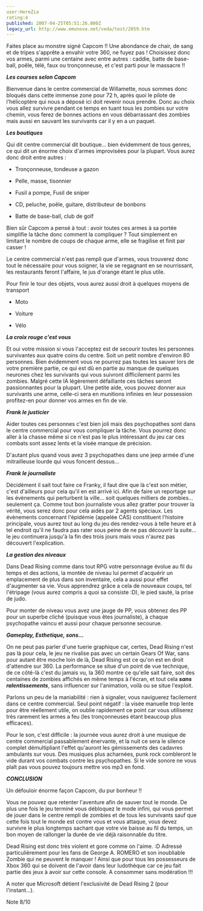 ```yaml
---
user:HereZia
rating:4
published: 2007-04-25T05:51:26.000Z
legacy_url: http://www.emunova.net/veda/test/2059.htm
---
```

Faites place au monstre signé Capcom !! Une abondance de chair, de sang et de tripes s'apprête a envahir votre 360, ne fuyez pas ! Choisissez donc vos armes, parmi une centaine avec entre autres : caddie, batte de base-ball, poêle, télé, faux ou tronçonneuse, et c'est parti pour le massacre !!  

  

_**Les courses selon Capcom**_  

  

Bienvenue dans le centre commercial de Willamette, nous sommes donc bloqués dans cette immense zone pour 72 h, après quoi le pilote de l'hélicoptère qui nous a déposé ici doit revenir nous prendre. Donc au choix vous allez survivre pendant ce temps en tuant tous les zombies sur votre chemin, vous ferez de bonnes actions en vous débarrassant des zombies mais aussi en sauvant les survivants car il y en a un paquet.  

  

_**Les boutiques**_  

Qui dit centre commercial dit boutique... bien évidemment de tous genres, ce qui dit un énorme choix d'armes improvisées pour la plupart. Vous aurez donc droit entre autres :  

- Tronçonneuse, tondeuse a gazon  

- Pelle, masse, tisonnier  

- Fusil a pompe, Fusil de sniper  

- CD, peluche, poêle, guitare, distributeur de bonbons  

- Batte de base-ball, club de golf  

  

Bien sûr Capcom a pensé à tout : avoir toutes ces armes à sa portée simplifie la tâche donc comment la compliquer ? Tout simplement en limitant le nombre de coups de chaque arme, elle se fragilise et finit par casser !  

Le centre commercial n'est pas rempli que d'armes, vous trouverez donc tout le nécessaire pour vous soigner, la vie se regagnant en se nourrissant, les restaurants feront l'affaire, le jus d'orange étant le plus utile.  

Pour finir le tour des objets, vous aurez aussi droit à quelques moyens de transport  

- Moto  

- Voiture  

- Vélo  

  

_**La croix rouge c'est vous**_  

Et oui votre mission si vous l'acceptez est de secourir toutes les personnes survivantes aux quatre coins du centre. Soit un petit nombre d'environ 80 personnes. Bien évidemment vous ne pourrez pas toutes les sauver lors de votre première partie, ce qui est dû en partie au manque de quelques neurones chez les survivants qui vous suivront difficilement parmi les zombies. Malgré cette IA légèrement défaillante ces tâches seront passionnantes pour la plupart. Une petite aide, vous pouvez donner aux survivants une arme, celle-ci sera en munitions infinies en leur possession profitez-en pour donner vos armes en fin de vie.  

  

_**Frank le justicier**_  

Aider toutes ces personnes c'est bien joli mais des psychopathes sont dans le centre commercial pour vous compliquer la tâche. Vous pourrez donc aller à la chasse même si ce n'est pas le plus intéressant du jeu car ces combats sont assez lents et la visée manque de précision.  

D'autant plus quand vous avez 3 psychopathes dans une jeep armée d'une mitrailleuse lourde qui vous foncent dessus...  

  

_**Frank le journaliste**_  

Décidément il sait tout faire ce Franky, il faut dire que là c'est son métier, c'est d'ailleurs pour cela qu'il en est arrivé ici. Afin de faire un reportage sur les évènements qui perturbent la ville... soit quelques milliers de zombies... seulement ça. Comme tout bon journaliste vous allez gratter pour trouver la vérité, vous serez donc pour cela aidés par 2 agents spéciaux. Les évènements concernant l'épidémie (appelée CAS) constituent l'histoire principale, vous aurez tout au long du jeu des rendez-vous à telle heure et à tel endroit qu'il ne faudra pas rater sous peine de ne pas découvrir la suite... le jeu continuera jusqu'à la fin des trois jours mais vous n'aurez pas découvert l'explication.  

  

_**La gestion des niveaux**_  

Dans Dead Rising comme dans tout RPG votre personnage évolue au fil du temps et des actions, la montée de niveau lui permet d'acquérir un emplacement de plus dans son inventaire, cela a aussi pour effet d'augmenter sa vie. Vous apprendrez grâce a cela de nouveaux coups, tel l'étripage (vous aurez compris a quoi sa consiste :D), le pied sauté, la prise de judo.  

Pour monter de niveau vous avez une jauge de PP, vous obtenez des PP pour un superbe cliché (puisque vous êtes journaliste), à chaque psychopathe vaincu et aussi pour chaque personne secourue.  

  

_**Gameplay, Esthetique, sons...**_  

On ne peut pas parler d'une tuerie graphique car, certes, Dead Rising n'est pas là pour cela, le jeu ne rivalise pas avec un certain Gears Of War, sans pour autant être moche loin de là, Dead Rising est ce qu'on est en droit d'attendre sur 360\. La performance se situe d'un point de vue technique, de ce côté-là c'est du jamais vu, la 360 montre ce qu'elle sait faire, soit des centaines de zombies affichés en même temps à l'écran, et tout cela _**sans ralentissements**_, sans influencer sur l'animation, voilà ou se situe l'exploit.  

Parlons un peu de la maniabilité : rien à signaler, vous naviguerez facilement dans ce centre commercial. Seul point négatif : la visée manuelle trop lente pour être réellement utile, on oublie rapidement ce point car vous utiliserez très rarement les armes a feu (les tronçonneuses étant beaucoup plus efficaces).  

Pour le son, c'est difficile : la journée vous aurez droit à une musique de centre commercial passablement énervante, et la nuit ce sera le silence complet démultipliant l'effet qu'auront les gémissements des cadavres ambulants sur vous. Des musiques plus acharnées, punk rock combleront le vide durant vos combats contre les psychopathes. Si le vide sonore ne vous plaît pas vous pouvez toujours mettre vos mp3 en fond.  

  

_**CONCLUSION**_  

Un défouloir énorme façon Capcom, du pur bonheur !!  

Vous ne pouvez que retenter l'aventure afin de sauver tout le monde. De plus une fois le jeu terminé vous débloquez le mode infini, qui vous permet de jouer dans le centre rempli de zombies et de tous les survivants sauf que cette fois tout le monde est contre vous et vous attaque, vous devez survivre le plus longtemps sachant que votre vie baisse au fil du temps, un bon moyen de rallonger la durée de vie déjà raisonnable du titre.  

Dead Rising est donc très violent et gore comme on l'aime. :D Adressé particulièrement pour les fans de George A. ROMERO et son inoubliable Zombie qui ne peuvent le manquer ! Ainsi que pour tous les possesseurs de Xbox 360 qui se doivent de l'avoir dans leur ludothèque car ce jeu fait partie des jeux à avoir sur cette console. A consommer sans modération !!!  

  

A noter que Microsoft détient l'exclusivité de Dead Rising 2 (pour l'instant...).  

  

Note 8/10